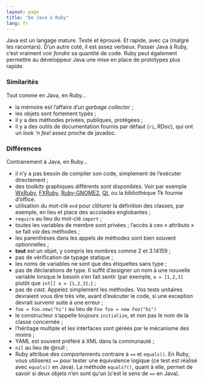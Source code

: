 ```yaml
---
layout: page
title: "De Java à Ruby"
lang: fr
---
```


Java est un langage mature. Testé et éprouvé. Et rapide, avec ça (malgré
les racontars). D’un autre coté, il est assez verbeux. Passer Java à
Ruby, c’est vraiment voir *fondre* sa quantité de code. Ruby peut
également permettre au développeur Java une mise en place de prototypes plus rapide.

### Similarités

Tout comme en Java, en Ruby…

* la mémoire est l’affaire d’un *garbage collector* ;
* les objets sont fortement typés ;
* il y a des méthodes privées, publiques, protégées ;
* il y a des outils de documentation fournis par défaut (`ri`, RDoc),
  qui ont un *look ‘n feel* assez proche de javadoc.

### Différences

Contrairement à Java, en Ruby…

* il n’y a pas besoin de compiler son code, simplement de l’exécuter
  directement ;
* des *toolkits* graphiques différents sont disponibles. Voir par
  exemple [WxRuby][1], [FXRuby][2], [Ruby-GNOME2][3], [Qt][4],
  ou la bibliothèque Tk fournie d’office.
* utilisation du mot-clé `end` pour clôturer la définition des classes,
  par exemple, en lieu et place des accolades englobantes ;
* `require` au lieu du mot-clé `import` ;
* toutes les variables de membre sont privées ; l’accès à ces «
  attributs » se fait *via* des méthodes ;
* les parenthèses dans les appels de méthodes sont bien souvent
  optionnelles ;
* **tout** est un objet, y compris les nombres comme 2 et 3.14159 ;
* pas de vérification de typage statique ;
* les noms de variables ne sont que des étiquettes sans type ;
* pas de déclarations de type. Il suffit d’assigner un nom à une
  nouvelle variable lorsque le besoin s’en fait sentir (par exemple, `a
  = [1,2,3]` plutôt que `int[] a = {1,2,3};`) ;
* pas de *cast*. Appelez simplement les méthodes. Vos tests unitaires
  devraient vous dire très vite, avant d’exécuter le code, si une
  exception devrait survenir suite à une erreur ;
* `foo = Foo.new("hi")` au lieu de `Foo foo = new Foo("hi")`
* le constructeur s’appelle toujours `initialize`, et non pas le nom de
  la classe concernée ;
* l’héritage multiple et les interfaces sont géréés par le mécanisme des
  mixins ;
* YAML est souvent préféré à XML dans la communauté ;
* `nil` au lieu de @null ;
* Ruby attribue des comportements contraire à `==` et `equals()`. En
  Ruby, vous utiliserez `==` pour tester une équivalence logique (ce
  test est réalisé avec `equals()` en Java). La méthode `equals?()`,
  quant à elle, permet de savoir si deux objets n’en sont qu’un (c’est
  le sens de `==` en Java).



[1]: http://wxruby.rubyforge.org/wiki/wiki.pl
[2]: http://www.fxruby.org/
[3]: https://ruby-gnome2.osdn.jp/
[4]: https://github.com/ryanmelt/qtbindings/
